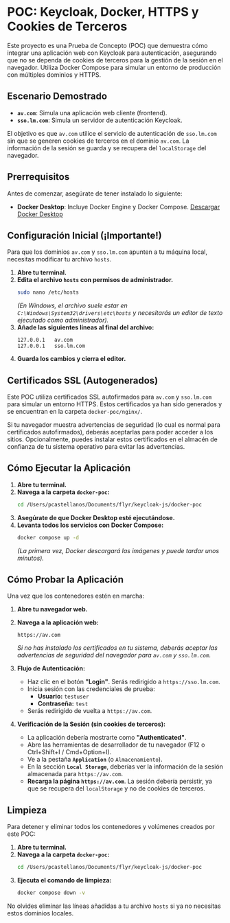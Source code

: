 # POC: Keycloak, Docker, HTTPS y Cookies de Terceros

Este proyecto es una Prueba de Concepto (POC) que demuestra cómo integrar una aplicación web con Keycloak para autenticación, asegurando que no se dependa de cookies de terceros para la gestión de la sesión en el navegador. Utiliza Docker Compose para simular un entorno de producción con múltiples dominios y HTTPS.

## Escenario Demostrado

- **`av.com`**: Simula una aplicación web cliente (frontend).
- **`sso.lm.com`**: Simula un servidor de autenticación Keycloak.

El objetivo es que `av.com` utilice el servicio de autenticación de `sso.lm.com` sin que se generen cookies de terceros en el dominio `av.com`. La información de la sesión se guarda y se recupera del `localStorage` del navegador.

## Prerrequisitos

Antes de comenzar, asegúrate de tener instalado lo siguiente:

- **Docker Desktop**: Incluye Docker Engine y Docker Compose.
  [Descargar Docker Desktop](https://www.docker.com/products/docker-desktop/)

## Configuración Inicial (¡Importante!)

Para que los dominios `av.com` y `sso.lm.com` apunten a tu máquina local, necesitas modificar tu archivo `hosts`.

1.  **Abre tu terminal.**
2.  **Edita el archivo `hosts` con permisos de administrador.**
    ```bash
    sudo nano /etc/hosts
    ```
    *(En Windows, el archivo suele estar en `C:\Windows\System32\drivers\etc\hosts` y necesitarás un editor de texto ejecutado como administrador).* 
3.  **Añade las siguientes líneas al final del archivo:**
    ```
    127.0.0.1   av.com
    127.0.0.1   sso.lm.com
    ```
4.  **Guarda los cambios y cierra el editor.**

## Certificados SSL (Autogenerados)

Este POC utiliza certificados SSL autofirmados para `av.com` y `sso.lm.com` para simular un entorno HTTPS. Estos certificados ya han sido generados y se encuentran en la carpeta `docker-poc/nginx/`.

Si tu navegador muestra advertencias de seguridad (lo cual es normal para certificados autofirmados), deberás aceptarlas para poder acceder a los sitios. Opcionalmente, puedes instalar estos certificados en el almacén de confianza de tu sistema operativo para evitar las advertencias.

## Cómo Ejecutar la Aplicación

1.  **Abre tu terminal.**
2.  **Navega a la carpeta `docker-poc`:**
    ```bash
    cd /Users/pcastellanos/Documents/flyr/keycloak-js/docker-poc
    ```
3.  **Asegúrate de que Docker Desktop esté ejecutándose.**
4.  **Levanta todos los servicios con Docker Compose:**
    ```bash
    docker compose up -d
    ```
    *(La primera vez, Docker descargará las imágenes y puede tardar unos minutos).* 

## Cómo Probar la Aplicación

Una vez que los contenedores estén en marcha:

1.  **Abre tu navegador web.**
2.  **Navega a la aplicación web:**
    ```
    https://av.com
    ```
    *Si no has instalado los certificados en tu sistema, deberás aceptar las advertencias de seguridad del navegador para `av.com` y `sso.lm.com`.*

3.  **Flujo de Autenticación:**
    *   Haz clic en el botón **"Login"**. Serás redirigido a `https://sso.lm.com`.
    *   Inicia sesión con las credenciales de prueba:
        *   **Usuario:** `testuser`
        *   **Contraseña:** `test`
    *   Serás redirigido de vuelta a `https://av.com`.

4.  **Verificación de la Sesión (sin cookies de terceros):**
    *   La aplicación debería mostrarte como **"Authenticated"**.
    *   Abre las herramientas de desarrollador de tu navegador (F12 o Ctrl+Shift+I / Cmd+Option+I).
    *   Ve a la pestaña **`Application`** (o `Almacenamiento`).
    *   En la sección **`Local Storage`**, deberías ver la información de la sesión almacenada para `https://av.com`.
    *   **Recarga la página `https://av.com`**. La sesión debería persistir, ya que se recupera del `localStorage` y no de cookies de terceros.

## Limpieza

Para detener y eliminar todos los contenedores y volúmenes creados por este POC:

1.  **Abre tu terminal.**
2.  **Navega a la carpeta `docker-poc`:**
    ```bash
    cd /Users/pcastellanos/Documents/flyr/keycloak-js/docker-poc
    ```
3.  **Ejecuta el comando de limpieza:**
    ```bash
    docker compose down -v
    ```

No olvides eliminar las líneas añadidas a tu archivo `hosts` si ya no necesitas estos dominios locales.
